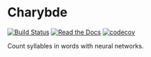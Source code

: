 # Charybde
[![Build Status](https://github.com/m09/charybde/workflows/CI/badge.svg)](https://github.com/m09/charybde/actions?workflow=CI) [![Read the Docs](https://img.shields.io/readthedocs/charybde.svg)](https://readthedocs.org/projects/charybde/) [![codecov](https://codecov.io/gh/m09/charybde/branch/master/graph/badge.svg)](https://codecov.io/gh/m09/charybde)

Count syllables in words with neural networks.
